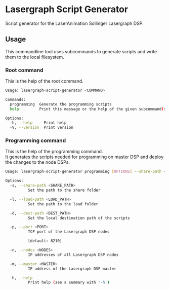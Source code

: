 # Lasergraph Script Generator

Script generator for the LaserAnimation Sollinger Lasergraph DSP.

## Usage

This commandline tool uses subcommands to generate scripts and write them to the local filesystem.

### Root command

This is the help of the root command.

```bash
Usage: lasergraph-script-generator <COMMAND>

Commands:
  programming  Generate the programming scripts
  help         Print this message or the help of the given subcommand(s)

Options:
  -h, --help     Print help
  -V, --version  Print version
```

### Programming command

This is the help of the programming command.<br>
It generates the scripts needed for programming on master DSP and deploy the changes to 
the node DSPs.

```bash
Usage: lasergraph-script-generator programming [OPTIONS] --share-path <SHARE_PATH> --load-path <LOAD_PATH> --dest-path <DEST_PATH> --master <MASTER>

Options:
  -s, --share-path <SHARE_PATH>
          Set the path to the share folder

  -l, --load-path <LOAD_PATH>
          Set the path to the load folder

  -d, --dest-path <DEST_PATH>
          Set the local destination path of the scripts

  -p, --port <PORT>
          TCP port of the Lasergraph DSP nodes

          [default: 8210]

  -n, --nodes <NODES>
          IP addresses of all Lasergraph DSP nodes

  -m, --master <MASTER>
          IP address of the Lasergraph DSP master

  -h, --help
          Print help (see a summary with '-h')
```
